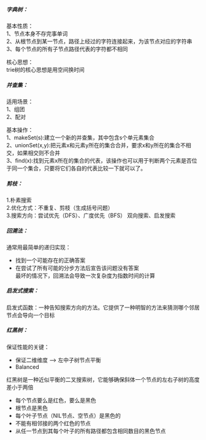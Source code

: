 ##### 字典树：
基本性质：  
  1、节点本身不存完事单词  
  2、从根节点到某一节点，路径上经过的字符连接起来，为该节点对应的字符串  
  3、每个节点的所有子节点路径代表的字符都不相同  
  
 核心思想：  
    trie树的核心思想是用空间换时间
    
 ##### 并查集：  
 适用场景：  
   1、组团  
   2、配对
 
 基本操作：  
   1、makeSet(s):建立一个新的并查集，其中包含s个单元素集合  
   2、unionSet(x,y):把元素x和元素y所在的集合合并，要求x和y所在的集合不相交，如果相交则不合并  
   3、find(x):找到元素x所在的集合的代表，该操作也可以用于判断两个元素是否位于同一个集合，只要将它们各自的代表比较一下就可以了。  
   
 ##### 剪枝：  
 1.朴素搜索  
 2.优化方式：不重复、剪枝（生成括号问题）  
 3.搜索方向：尝试优先（DFS）、广度优先（BFS）
     双向搜索、启发搜索
     
##### 回溯法：
通常用最简单的递归实现：  
* 找到一个可能存在的正确答案
* 在尝试了所有可能的分步方法后宣告该问题没有答案  
最坏的情况下，回溯法会导致一次复杂度为指数时间的计算  

##### 启发式搜索：
启发式函数：一种告知搜索方向的方法。它提供了一种明智的方法来猜测哪个邻居节点会导向一个目标  

##### 红黑树：
保证性能的关键：  
* 保证二维维度  ——> 左中子树节点平衡
* Balanced

红黑树是一种近似平衡的二叉搜索树，它能够确保斜体一个节点的左右子树的高度差小于两倍  
* 每个节点要么是红色，要么是黑色
* 根节点是黑色
* 每个叶子节点（NIL节点、空节点）是黑色的
* 不能有相邻接的两个红色的节点
* 从任一节点到其每个叶子的所有路径都包含相同数目的黑色节点